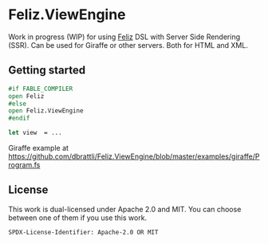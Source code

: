 # Feliz.ViewEngine

Work in progress (WIP) for using [Feliz](https://github.com/Zaid-Ajaj/Feliz) DSL with Server Side Rendering (SSR). Can be used for Giraffe or other servers. Both for HTML and XML.

## Getting started

```fs
#if FABLE_COMPILER
open Feliz
#else
open Feliz.ViewEngine
#endif

let view  = ...
```

Giraffe example at https://github.com/dbrattli/Feliz.ViewEngine/blob/master/examples/giraffe/Program.fs

## License

This work is dual-licensed under Apache 2.0 and MIT. You can choose between one of them if you use this work.

`SPDX-License-Identifier: Apache-2.0 OR MIT`

